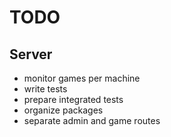 # TODO

## Server

+ monitor games per machine
+ write tests
+ prepare integrated tests
+ organize packages
+ separate admin and game routes

